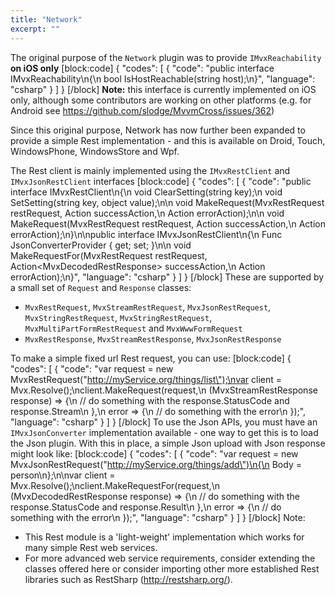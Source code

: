 ```yaml
---
title: "Network"
excerpt: ""
---
```

The original purpose of the `Network` plugin was to provide `IMvxReachability` **on iOS only**
[block:code]
{
  "codes": [
    {
      "code": "public interface IMvxReachability\n{\n  bool IsHostReachable(string host);\n}",
      "language": "csharp"
    }
  ]
}
[/block]
**Note:** this interface is currently implemented on iOS only, although some contributors are working on other platforms (e.g. for Android see https://github.com/slodge/MvvmCross/issues/362)

Since this original purpose, Network has now further been expanded to provide a simple Rest implementation - and this is available on Droid, Touch, WindowsPhone, WindowsStore and Wpf.

The Rest client is mainly implemented using the `IMvxRestClient` and `IMvxJsonRestClient` interfaces
[block:code]
{
  "codes": [
    {
      "code": "public interface IMvxRestClient\n{\n  void ClearSetting(string key);\n  void SetSetting(string key, object value);\n\n  void MakeRequest(MvxRestRequest restRequest, Action<MvxRestResponse> successAction,\n                   Action<Exception> errorAction);\n\n  void MakeRequest(MvxRestRequest restRequest, Action<MvxStreamRestResponse> successAction,\n                   Action<Exception> errorAction);\n}\n\npublic interface IMvxJsonRestClient\n{\n  Func<IMvxJsonConverter> JsonConverterProvider { get; set; }\n\n  void MakeRequestFor<T>(MvxRestRequest restRequest, Action<MvxDecodedRestResponse<T>> successAction,\n                         Action<Exception> errorAction);\n}",
      "language": "csharp"
    }
  ]
}
[/block]
These are supported by a small set of `Request` and `Response` classes:

- `MvxRestRequest`, `MvxStreamRestRequest`, `MvxJsonRestRequest`, `MvxStringRestRequest`, `MvxStringRestRequest`, `MvxMultiPartFormRestRequest` and `MvxWwwFormRequest`
- `MvxRestResponse`, `MvxStreamRestResponse`, `MvxJsonRestResponse`

To make a simple fixed url Rest request, you can use:
[block:code]
{
  "codes": [
    {
      "code": "var request = new MvxRestRequest(\"http://myService.org/things/list\");\nvar client = Mvx.Resolve<IMvxRestClient>();\nclient.MakeRequest(request,\n                   (MvxStreamRestResponse response) => {\n                     // do something with the response.StatusCode and response.Stream\n                   },\n                   error => {\n                     // do something with the error\n                   });",
      "language": "csharp"
    }
  ]
}
[/block]
To use the Json APIs, you must have an `IMvxJsonConverter` implementation available - one way to get this is to load the Json plugin. With this in place, a simple Json upload with Json response might look like:
[block:code]
{
  "codes": [
    {
      "code": "var request = new MvxJsonRestRequest<Person>(\"http://myService.org/things/add\")\n{\n  Body = person\n};\n\nvar client = Mvx.Resolve<IMvxJsonRestClient>();\nclient.MakeRequestFor<PersonAddResult>(request,\n                                       (MvxDecodedRestResponse<PersonAddResult> response) => {\n                                         // do something with the response.StatusCode and response.Result\n                                       },\n                                       error => {\n                                         // do something with the error\n                                       });",
      "language": "csharp"
    }
  ]
}
[/block]
Note:

- This Rest module is a 'light-weight' implementation which works for many simple Rest web services.
- For more advanced web service requirements, consider extending the classes offered here or consider importing other more established Rest libraries such as RestSharp (http://restsharp.org/).
